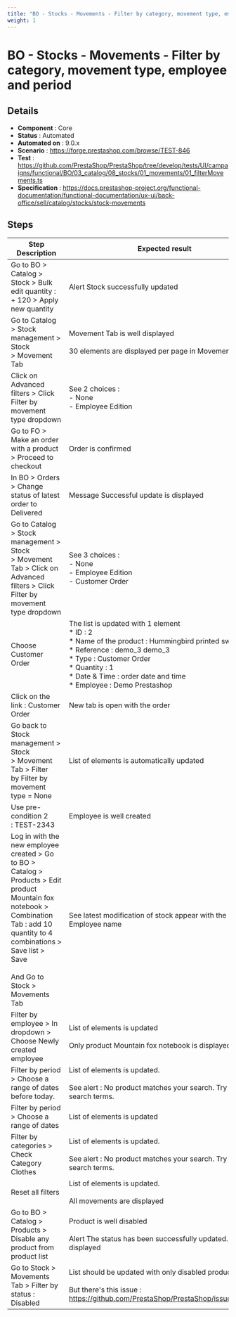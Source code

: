 ```yaml
---
title: "BO - Stocks - Movements - Filter by category, movement type, employee and period"
weight: 1
---
```


# BO - Stocks - Movements - Filter by category, movement type, employee and period
## Details
* **Component** : Core
* **Status** : Automated
* **Automated on** : 9.0.x
* **Scenario** : https://forge.prestashop.com/browse/TEST-846
* **Test** : https://github.com/PrestaShop/PrestaShop/tree/develop/tests/UI/campaigns/functional/BO/03_catalog/08_stocks/01_movements/01_filterMovements.ts
* **Specification** : https://docs.prestashop-project.org/functional-documentation/functional-documentation/ux-ui/back-office/sell/catalog/stocks/stock-movements

## Steps
| Step Description | Expected result |
| ----- | ----- |
| Go to BO > Catalog > Stock > Bulk edit quantity : + 120 > Apply new quantity | Alert Stock successfully updated |
| Go to Catalog > Stock management > Stock > Movement Tab | Movement Tab is well displayed<br><br>30 elements are displayed per page in Movements Tab |
| Click on Advanced filters > Click Filter by movement type dropdown | See 2 choices :<br>- None<br>- Employee Edition |
| Go to FO > Make an order with a product > Proceed to checkout | Order is confirmed |
| In BO > Orders > Change status of latest order to Delivered | Message Successful update is displayed |
| Go to Catalog > Stock management > Stock > Movement Tab > Click on Advanced filters > Click Filter by movement type dropdown | See 3 choices :<br> - None<br> - Employee Edition<br> - Customer Order |
| Choose Customer Order | The list is updated with 1 element<br> * ID : 2<br> * Name of the product : Hummingbird printed sweater<br> * Reference : demo_3 demo_3<br> * Type : Customer Order<br> * Quantity : 1<br> * Date & Time : order date and time<br> * Employee : Demo Prestashop |
| Click on the link : Customer Order | New tab is open with the order |
| Go back to Stock management > Stock > Movement Tab > Filter by Filter by movement type = None | List of elements is automatically updated |
| Use pre-condition 2 : TEST-2343 | Employee is well created |
| Log in with the new employee created > Go to BO > Catalog > Products > Edit product Mountain fox notebook > Combination Tab : add 10 quantity to 4 combinations > Save list > Save<br><br>And Go to Stock > Movements Tab | See latest modification of stock appear with the new Employee name |
| Filter by employee > In dropdown > Choose Newly created employee | List of elements is updated<br><br>Only product Mountain fox notebook is displayed |
| Filter by period > Choose a range of dates before today. | List of elements is updated.<br><br>See alert : No product matches your search. Try changing search terms. |
| Filter by period > Choose a range of dates | List of elements is updated |
| Filter by categories > Check Category Clothes | List of elements is updated.<br><br>See alert : No product matches your search. Try changing search terms. |
| Reset all filters | List of elements is updated.<br><br>All movements are displayed |
| Go to BO > Catalog > Products > Disable any product from product list | Product is well disabled<br><br>Alert The status has been successfully updated. is displayed |
| Go to Stock > Movements Tab > Filter by status : Disabled | List should be updated with only disabled products.<br><br>But there's this issue : https://github.com/PrestaShop/PrestaShop/issues/10813 |
